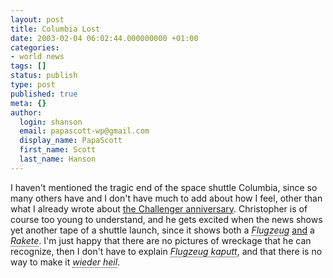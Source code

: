 ```yaml
---
layout: post
title: Columbia Lost
date: 2003-02-04 06:02:44.000000000 +01:00
categories:
- world news
tags: []
status: publish
type: post
published: true
meta: {}
author:
  login: shanson
  email: papascott-wp@gmail.com
  display_name: PapaScott
  first_name: Scott
  last_name: Hanson
---
```

<p>I haven't mentioned the tragic end of the space shuttle Columbia, since so many others have and I don't have much to add about how I feel, other than what I already wrote about <a href="/2003/01/28/2083.php">the Challenger anniversary</a>. Christopher is of course too young to understand, and he gets excited when the news shows yet another tape of a shuttle launch, since it shows both a <span xml:lang="de" title="airplane" style="border-bottom: dotted 1px; font-style: italic;">Flugzeug</span> <u>and</u> a <span xml:lang="de" title="rocket" style="border-bottom: dotted 1px; font-style: italic;">Rakete</span>. I'm just happy that there are no pictures of wreckage that he can recognize, then I don't have to explain <span xml:lang="de" title="airplane broken" style="border-bottom: dotted 1px; font-style: italic;">Flugzeug kaputt</span>, and that there is no way to make it <span xml:lang="de" title="all better" style="border-bottom: dotted 1px; font-style: italic;">wieder heil</span>.</p>
